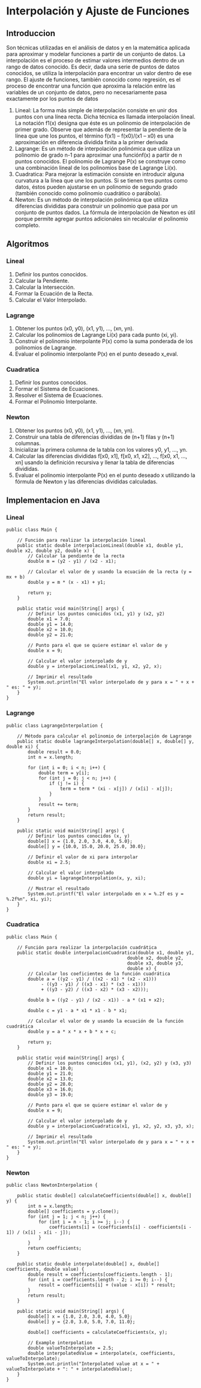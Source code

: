 # Interpolación y Ajuste de Funciones

## Introduccion

Son técnicas utilizadas en el análisis de datos y en la matemática aplicada para aproximar y modelar funciones a partir de un conjunto de datos. La interpolación es el proceso de estimar valores intermedios dentro de un rango de datos conocido. Es decir, dada una serie de puntos de datos conocidos, se utiliza la interpolación para encontrar un valor dentro de ese rango. El ajuste de funciones, también conocido como regresión, es el proceso de encontrar una función que aproxima la relación entre las variables de un conjunto de datos, pero no necesariamente pasa exactamente por los puntos de datos

1. Lineal: La forma más simple de interpolación consiste en unir dos puntos con una línea recta. Dicha técnica es llamada interpolación lineal. La notación f1(x) designa que éste es un polinomio de interpolación de primer grado. Observe que además de representar la pendiente de la línea que une los puntos, el término f(x1) – f(x0)/(x1 – x0) es una aproximación en diferencia dividida finita a la primer derivada
2. Lagrange: Es un método de interpolación polinómica que utiliza un polinomio de grado n-1 para aproximar una funciónf(x) a partir de n puntos conocidos. El polinomio de Lagrange P(x) se construye como una combinación lineal de los polinomios base de Lagrange Li(x).
3. Cuadratica: Para mejorar la estimación consiste en introducir alguna curvatura a la línea que une los puntos. Si se tienen tres puntos como datos, éstos pueden ajustarse en un polinomio de segundo grado (también conocido como polinomio cuadrático o parábola).
4. Newton: Es un método de interpolación polinómica que utiliza diferencias divididas para construir un polinomio que pasa por un conjunto de puntos dados. La fórmula de interpolación de Newton es útil porque permite agregar puntos adicionales sin recalcular el polinomio completo.

## Algoritmos

### Lineal
1. Definir los puntos conocidos.
2. Calcular la Pendiente.
3. Calcular la Intersección.
4. Formar la Ecuación de la Recta.
5. Calcular el Valor Interpolado.

### Lagrange
1. Obtener los puntos (x0, y0), (x1, y1), ..., (xn, yn).
2. Calcular los polinomios de Lagrange Li(x) para cada punto (xi, yi).
3. Construir el polinomio interpolante P(x) como la suma ponderada de los polinomios de Lagrange.
4. Evaluar el polinomio interpolante P(x) en el punto deseado x_eval.

### Cuadratica
1. Definir los puntos conocidos.
2. Formar el Sistema de Ecuaciones.
3. Resolver el Sistema de Ecuaciones.
4. Formar el Polinomio Interpolante.

### Newton
1. Obtener los puntos (x0, y0), (x1, y1), ..., (xn, yn).
2. Construir una tabla de diferencias divididas de (n+1) filas y (n+1) columnas.
3. Inicializar la primera columna de la tabla con los valores y0, y1, ..., yn.
4. Calcular las diferencias divididas f[x0, x1], f[x0, x1, x2], ..., f[x0, x1, ..., xn] usando la definición recursiva y llenar la tabla de diferencias divididas.
5. Evaluar el polinomio interpolante P(x) en el punto deseado x utilizando la fórmula de Newton y las diferencias divididas calculadas.

## Implementacion en Java

### Lineal

    public class Main {
    
        // Función para realizar la interpolación lineal
        public static double interpolacionLineal(double x1, double y1, double x2, double y2, double x) {
            // Calcular la pendiente de la recta
            double m = (y2 - y1) / (x2 - x1);
        
            // Calcular el valor de y usando la ecuación de la recta (y = mx + b)
            double y = m * (x - x1) + y1;
        
            return y;
        }
    
        public static void main(String[] args) {
            // Definir los puntos conocidos (x1, y1) y (x2, y2)
            double x1 = 7.0;
            double y1 = 14.0;
            double x2 = 10.0;
            double y2 = 21.0;
        
            // Punto para el que se quiere estimar el valor de y
            double x = 9;
        
            // Calcular el valor interpolado de y
            double y = interpolacionLineal(x1, y1, x2, y2, x);
        
            // Imprimir el resultado
            System.out.println("El valor interpolado de y para x = " + x + " es: " + y);
        }
    }

### Lagrange

    public class LagrangeInterpolation {

        // Método para calcular el polinomio de interpolación de Lagrange
        public static double lagrangeInterpolation(double[] x, double[] y, double xi) {
            double result = 0.0;
            int n = x.length;

            for (int i = 0; i < n; i++) {
                double term = y[i];
                for (int j = 0; j < n; j++) {
                    if (j != i) {
                        term = term * (xi - x[j]) / (x[i] - x[j]);
                    }
                }
                result += term;
            }
            return result;
        }

        public static void main(String[] args) {
            // Definir los puntos conocidos (x, y)
            double[] x = {1.0, 2.0, 3.0, 4.0, 5.0};
            double[] y = {10.0, 15.0, 20.0, 25.0, 30.0};

            // Definir el valor de xi para interpolar
            double xi = 2.5;

            // Calcular el valor interpolado
            double yi = lagrangeInterpolation(x, y, xi);

            // Mostrar el resultado
            System.out.printf("El valor interpolado en x = %.2f es y = %.2f%n", xi, yi);
        }
    }

### Cuadratica

    public class Main {
    
        // Función para realizar la interpolación cuadrática
        public static double interpolacionCuadratica(double x1, double y1, 
                                                 double x2, double y2, 
                                                 double x3, double y3, 
                                                 double x) {
            // Calcular los coeficientes de la función cuadrática
            double a = ((y2 - y1) / ((x2 - x1) * (x2 - x1))) 
                 - ((y3 - y1) / ((x3 - x1) * (x3 - x1))) 
                 + ((y3 - y2) / ((x3 - x2) * (x3 - x2)));
        
            double b = ((y2 - y1) / (x2 - x1)) - a * (x1 + x2);
        
            double c = y1 - a * x1 * x1 - b * x1;
        
            // Calcular el valor de y usando la ecuación de la función cuadrática
            double y = a * x * x + b * x + c;
        
            return y;
        }
    
        public static void main(String[] args) {
            // Definir los puntos conocidos (x1, y1), (x2, y2) y (x3, y3)
            double x1 = 10.0;
            double y1 = 21.0;
            double x2 = 13.0;
            double y2 = 28.0;
            double x3 = 16.0;
            double y3 = 19.0;
        
            // Punto para el que se quiere estimar el valor de y
            double x = 9;
        
            // Calcular el valor interpolado de y
            double y = interpolacionCuadratica(x1, y1, x2, y2, x3, y3, x);
        
            // Imprimir el resultado
            System.out.println("El valor interpolado de y para x = " + x + " es: " + y);
        }
    }

### Newton

    public class NewtonInterpolation {

        public static double[] calculateCoefficients(double[] x, double[] y) {
            int n = x.length;
            double[] coefficients = y.clone();
            for (int j = 1; j < n; j++) {
                for (int i = n - 1; i >= j; i--) {
                    coefficients[i] = (coefficients[i] - coefficients[i - 1]) / (x[i] - x[i - j]);
                }
            }
            return coefficients;
        }

        public static double interpolate(double[] x, double[] coefficients, double value) {
            double result = coefficients[coefficients.length - 1];
            for (int i = coefficients.length - 2; i >= 0; i--) {
                result = coefficients[i] + (value - x[i]) * result;
            }
            return result;
        }

        public static void main(String[] args) {
            double[] x = {1.0, 2.0, 3.0, 4.0, 5.0};
            double[] y = {2.0, 3.0, 5.0, 7.0, 11.0};

            double[] coefficients = calculateCoefficients(x, y);

            // Example interpolation
            double valueToInterpolate = 2.5;
            double interpolatedValue = interpolate(x, coefficients, valueToInterpolate);
            System.out.println("Interpolated value at x = " + valueToInterpolate + ": " + interpolatedValue);
        }
    }

